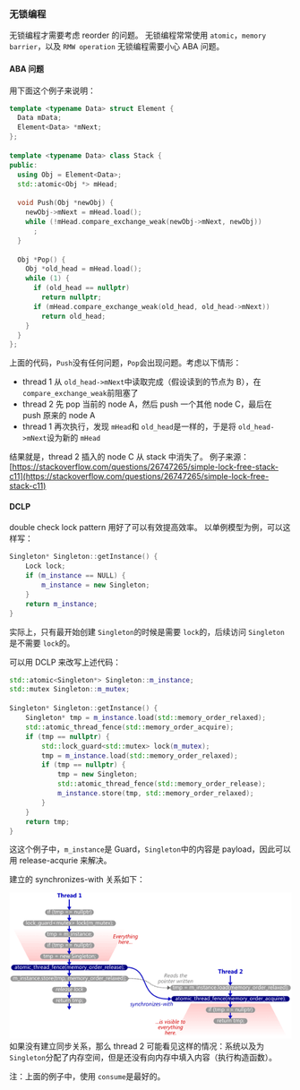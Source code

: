 
### 无锁编程

无锁编程才需要考虑 reorder 的问题。
无锁编程常常使用 `atomic`，`memory barrier`，以及 `RMW operation`
无锁编程需要小心 ABA 问题。


#### ABA 问题

用下面这个例子来说明：
```cpp
template <typename Data> struct Element {
  Data mData;
  Element<Data> *mNext;
};

template <typename Data> class Stack {
public:
  using Obj = Element<Data>;
  std::atomic<Obj *> mHead;

  void Push(Obj *newObj) {
    newObj->mNext = mHead.load();
    while (!mHead.compare_exchange_weak(newObj->mNext, newObj))
      ;
  }

  Obj *Pop() {
    Obj *old_head = mHead.load();
    while (1) {
      if (old_head == nullptr)
        return nullptr;
      if (mHead.compare_exchange_weak(old_head, old_head->mNext))
        return old_head;
    }
  }
};
```
上面的代码，`Push`没有任何问题，`Pop`会出现问题。考虑以下情形：

- thread 1 从 `old_head->mNext`中读取完成（假设读到的节点为 B），在 `compare_exchange_weak`前阻塞了
- thread 2 先 pop 当前的 node A，然后 push 一个其他 node C，最后在 push 原来的 node A
- thread 1 再次执行，发现 `mHead`和 `old_head`是一样的，于是将 `old_head->mNext`设为新的 `mHead`

结果就是，thread 2 插入的 node C 从 stack 中消失了。
例子来源：[https://stackoverflow.com/questions/26747265/simple-lock-free-stack-c11](https://stackoverflow.com/questions/26747265/simple-lock-free-stack-c11)



#### DCLP

double check lock pattern 用好了可以有效提高效率。
以单例模型为例，可以这样写：
```cpp
Singleton* Singleton::getInstance() {
    Lock lock;
    if (m_instance == NULL) {
        m_instance = new Singleton;
    }
    return m_instance;
}
```
实际上，只有最开始创建 `Singleton`的时候是需要 `lock`的，后续访问 `Singleton`是不需要 `lock`的。

可以用 DCLP 来改写上述代码：
```cpp
std::atomic<Singleton*> Singleton::m_instance;
std::mutex Singleton::m_mutex;

Singleton* Singleton::getInstance() {
    Singleton* tmp = m_instance.load(std::memory_order_relaxed);
    std::atomic_thread_fence(std::memory_order_acquire);
    if (tmp == nullptr) {
        std::lock_guard<std::mutex> lock(m_mutex);
        tmp = m_instance.load(std::memory_order_relaxed);
        if (tmp == nullptr) {
            tmp = new Singleton;
            std::atomic_thread_fence(std::memory_order_release);
            m_instance.store(tmp, std::memory_order_relaxed);
        }
    }
    return tmp;
}
```

这这个例子中，`m_instance`是 Guard，`Singleton`中的内容是 payload，因此可以用 release-acqurie 来解决。

建立的 synchronizes-with 关系如下：

![image.png](C++/内存模型/_attachments/image-1.png)
如果没有建立同步关系，那么 thread 2 可能看见这样的情况：系统以及为 `Singleton`分配了内存空间，但是还没有向内存中填入内容（执行构造函数）。

注：上面的例子中，使用 `consume`是最好的。

